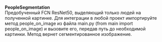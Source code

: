 **PeopleSegmentation**  
Предобученный FCN ResNet50, выделяющий только людей на полученной картинке. Для интеграции в любой проект импортируйте метод people_on_image из файла main.py (from main import people_on_image) и вызовите его, передав путь до необходимой картинки. Метод вернет сегментированное изображение.  
